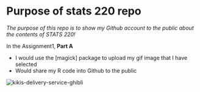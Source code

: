 # Purpose of stats 220 repo 

*The purpose of this repo is to show my Github account to the public about the contents of STATS 220!* 

In the Assignment1, **Part A** 
- I would use the [magick] package to upload my gif image that I have selected 
- Would share my R code into Github to the public

![kikis-delivery-service-ghibli](https://user-images.githubusercontent.com/100745368/159107998-525b2c33-7a48-4abf-be68-aaed23ef478b.gif)

